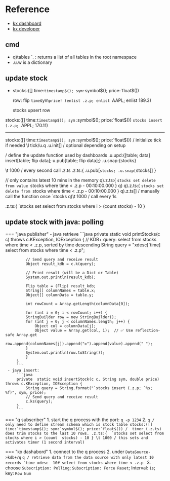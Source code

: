 # Reference
- [kx dashboard](https://code.kx.com/dashboards/gettingstarted/)
- [kx developer](https://code.kx.com/developer/getting-started/)

## cmd
- q)tables `. : returns a list of all tables in the root namespace
- .u.w is a dictionary


## update stock 
 -  stocks:([] time:`timestamp$(); sym:`symbol$(); price:`float$())

    row: flip `time`sym`price! (enlist .z.p; enlist `AAPL; enlist 189.3)

    stocks upsert row

stocks:([] time:`timestamp$(); sym:`symbol$(); price:`float$())
`stocks insert (.z.p; `APPL; 170.11)

---
stocks:([] time:`timestamp$(); sym:`symbol$(); price:`float$())
/ initialize tick if needed
\l tick/u.q
.u.init[]  / optional depending on setup

/ define the update function used by dashboards
.u.upd:{[table; data] insert[table; flip data]; u.pub[table; flip data];}
.u.snap:{stocks}

\t 1000  / every second call .z.ts
.z.ts:{ .u.pub[`stocks; .u.snap[`stocks]] }

// only contains latest 10 mins in the memory
q).z.ts:{ `stocks set delete from value `stocks where time < .z.p - 00:10:00.000 }
q)
q).z.ts:{ `stocks set delete from `stocks where time < .z.p - 00:10:00.000 }
q).z.ts[]   / manually call the function once
`stocks
q)\t 1000   / call every 1s

.z.ts:{  `stocks set select from stocks where i > (count  stocks) - 10 }
## update stock with java: polling

=== "java publisher"
     - java retrieve
         ```java
         private static void printStocks(c c) throws c.KException, IOException {
             // KDB+ query: select from stocks where time < .z.p, sorted by time descending
             String query = "xdesc[`time] select from stocks where time < .z.p";

             // Send query and receive result
             Object result_kdb = c.k(query);

             // Print result (will be a Dict or Table)
             System.out.println(result_kdb);

             Flip table = (Flip) result_kdb;
             String[] columnNames = table.x;
             Object[] columnData = table.y;

             int rowCount = Array.getLength(columnData[0]);

             for (int i = 0; i < rowCount; i++) {
             StringBuilder row = new StringBuilder();
             for (int j = 0; j < columnNames.length; j++) {
                 Object col = columnData[j];
                 Object value = Array.get(col, i);  // ✅ Use reflection-safe Array.get
                 row.append(columnNames[j]).append("=").append(value).append(" ");
             }
             System.out.println(row.toString());
             }
         }
         ```
     - java insert:
         ```java
         private  static void insertStock(c c, String sym, double price) throws c.KException, IOException {
             String query = String.format("`stocks insert (.z.p; `%s; %f)", sym, price);
             // Send query and receive result
             c.ks(query);
         }
         ```

=== "q subscriber"
    1.  start the q process with the port: `q -p 1234`
    2. 
    ```q
    / only need to define stream schema which is stock table
    stocks:([] time:`timestamp$(); sym:`symbol$(); price:`float$())
    /  timer (.z.ts) does trim stocks to the last 10 rows.
    .z.ts:{  `stocks set select from stocks where i > (count  stocks) - 10 }
    \t 1000 / this sets and activates timer (1 second interval)
    ```

=== "kx dashabord"
    1.  connect to the q process
    2. under `DataSource->kdb+/q` 
    ```q
    / retrieve data from the data source with only latest 10 records
    `time xdesc  10# select from stocks where time < .z.p
    ```
    3. choose `Subscription: Polling`; `Subscription: Force Reset`; Interval: `1s`; key: `Row Num`